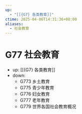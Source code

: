 ```yaml
---
up:
  - "[[{G7} 各类教育]]"
ctime: 2025-04-06T14:31:36+08:00
aliases:
  - 社会教育
---
```


# G77 社会教育

- up: [[{G7} 各类教育]]
- down:	
	- G773 乡土教育
	- G775 青少年教育
	- G776 妇女教育
	- G777 老年教育
	- G779 世界各国社会教育概况
	
